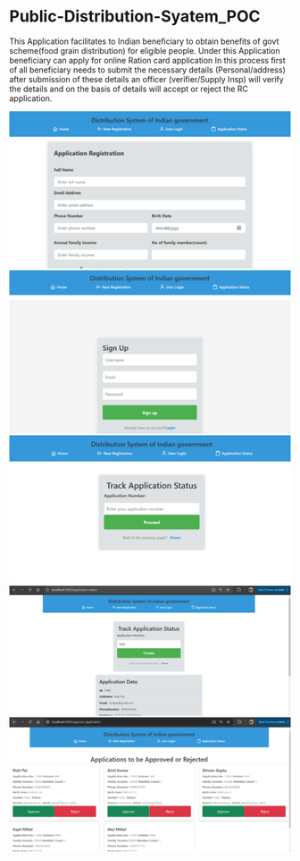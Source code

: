 # Public-Distribution-Syatem_POC
This Application facilitates to Indian beneficiary to obtain benefits of govt scheme(food grain distribution) for eligible people.
Under this Application beneficiary can apply for online Ration card application In this process first of all beneficiary needs to submit the necessary details (Personal/address) after submission of these details an officer (verifier/Supply Insp) will verify the details and on the basis of details will accept or reject the RC application.


![image](https://github.com/prashantgupta8feb/Public-Distribution-Syatem-POC/blob/Develop/Images/RCMS1.png?raw=true)
![image](https://github.com/prashantgupta8feb/Public-Distribution-Syatem-POC/blob/Develop/Images/RCMS2.png?raw=true)
![image](https://github.com/prashantgupta8feb/Public-Distribution-Syatem-POC/blob/Develop/Images/RCMS3.png?raw=true)
![image](https://github.com/prashantgupta8feb/Public-Distribution-Syatem-POC/blob/Develop/Images/application-status.png?raw=true)
![image](https://github.com/prashantgupta8feb/Public-Distribution-Syatem-POC/blob/Develop/Images/approve-application.png?raw=true)
